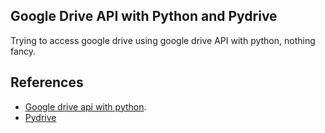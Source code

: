 ## Google Drive API with Python and Pydrive

Trying to access google drive using google drive API with python, nothing fancy.

## References

- [Google drive api with python](https://developers.google.com/drive/api/v3/quickstart/python).
- [Pydrive](https://pythonhosted.org/PyDrive/quickstart.html)
